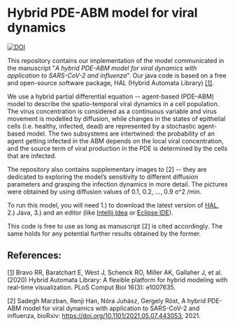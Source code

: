 # Hybrid PDE-ABM model for viral dynamics

[![DOI](https://zenodo.org/badge/344106127.svg)](https://zenodo.org/badge/latestdoi/344106127)

This repository contains our implementation of the model communicated in the manuscript "*A hybrid PDE-ABM model for viral dynamics with application to SARS-CoV-2 and influenza*". Our java code is based on a free and open-source software package, HAL (Hybrid Automata Library) [[1]](https://journals.plos.org/ploscompbiol/article?id=10.1371/journal.pcbi.1007635).

We use a hybrid partial differential equation -- agent-based (PDE–ABM) model to describe the spatio-temporal viral dynamics in a cell population. The virus concentration is considered as a continuous variable and virus movement is modelled by diffusion, while changes in the states of epithelial cells (i.e. healthy, infected, dead) are represented by a stochastic agent-based model. The two subsystems are intertwined: the probability of an agent getting infected in the ABM depends on the local viral concentration, and the source term of viral production in the PDE is determined by the cells that are infected.

The repository also contains supplementary images to [2] -- they are dedicated to exploring the model’s sensitivity to different diffusion parameters and grasping the infection dynamics in more detail. The pictures were obtained by using diffusion values of 0.1, 0.2, ..., 0.9 σ^2 /min.


To run this model, you will need
1.) to download the latest version of [HAL](https://github.com/MathOnco/HAL.git),
2.) Java,
3.) and an editor (like [Intellij Idea](https://www.jetbrains.com/idea/download/#section=windows) or [Eclipse IDE](https://www.eclipse.org/downloads/packages/)).

This code is free to use as long as manuscript [2] is cited accordingly. The same holds for any potential further results obtained by the former.

## References: 
[[1]](https://journals.plos.org/ploscompbiol/article?id=10.1371/journal.pcbi.1007635) Bravo RR, Baratchart E, West J, Schenck RO, Miller AK, Gallaher J, et al. (2020) Hybrid Automata Library: A flexible platform for hybrid modeling with real-time visualization. PLoS Comput Biol 16(3): e1007635.

[2] Sadegh Marzban, Renji Han, Nóra Juhász, Gergely Röst, A hybrid PDE-ABM model for viral dynamics with application to SARS-CoV-2 and influenza, bioRxiv: https://doi.org/10.1101/2021.05.07.443053, 2021.

